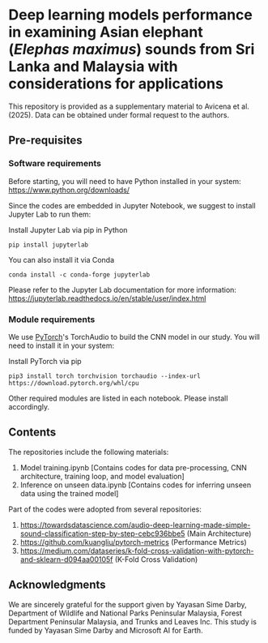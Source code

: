 # Deep learning models performance in examining Asian elephant (_Elephas maximus_) sounds from Sri Lanka and Malaysia with considerations for applications

This repository is provided as a supplementary material to Avicena et al. (2025). Data can be obtained under formal request to the authors. 

## Pre-requisites
### Software requirements
Before starting, you will need to have Python installed in your system:
https://www.python.org/downloads/

Since the codes are embedded in Jupyter Notebook, we suggest to install Jupyter Lab to run them:
<p>Install Jupyter Lab via pip in Python</p>
<pre><code>pip install jupyterlab</code></pre>

<p>You can also install it via Conda</p>
<pre><code>conda install -c conda-forge jupyterlab</code></pre>

Please refer to the Jupyter Lab documentation for more information:
https://jupyterlab.readthedocs.io/en/stable/user/index.html

### Module requirements
We use [PyTorch]([url](https://pytorch.org/))'s TorchAudio to build the CNN model in our study. You will need to install it in your system:
<p>Install PyTorch via pip</p>
<pre><code>pip3 install torch torchvision torchaudio --index-url https://download.pytorch.org/whl/cpu</code></pre>

Other required modules are listed in each notebook. Please install accordingly.

## Contents
The repositories include the following materials:
  1. Model training.ipynb [Contains codes for data pre-processing, CNN architecture, training loop, and model evaluation]
  2. Inference on unseen data.ipynb [Contains codes for inferring unseen data using the trained model]


Part of the codes were adopted from several repositories:
1. https://towardsdatascience.com/audio-deep-learning-made-simple-sound-classification-step-by-step-cebc936bbe5 (Main Architecture)
2. https://github.com/kuangliu/pytorch-metrics (Performance Metrics)
3. https://medium.com/dataseries/k-fold-cross-validation-with-pytorch-and-sklearn-d094aa00105f (K-Fold Cross Validation)

## Acknowledgments
We are sincerely grateful for the support given by Yayasan Sime Darby, Department of Wildlife and National Parks Peninsular Malaysia, Forest Department Peninsular Malaysia, and Trunks and Leaves Inc. This study is funded by Yayasan Sime Darby and Microsoft AI for Earth.
